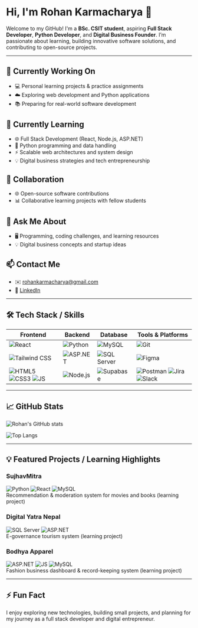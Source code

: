 # Hi, I'm Rohan Karmacharya 👋

Welcome to my GitHub! I'm a **BSc. CSIT student**, aspiring **Full Stack Developer**, **Python Developer**, and **Digital Business Founder**. I’m passionate about learning, building innovative software solutions, and contributing to open-source projects.

---

## 🔭 Currently Working On
- 💻 Personal learning projects & practice assignments
- ☁️ Exploring web development and Python applications
- 📚 Preparing for real-world software development

## 🌱 Currently Learning
- 🌐 Full Stack Development (React, Node.js, ASP.NET)
- 🐍 Python programming and data handling
- ⚡ Scalable web architectures and system design
- 💡 Digital business strategies and tech entrepreneurship

## 👯 Collaboration
- 🌐 Open-source software contributions
- 📊 Collaborative learning projects with fellow students

## 💬 Ask Me About
- 🖥️ Programming, coding challenges, and learning resources
- 💡 Digital business concepts and startup ideas

## 📫 Contact Me
- ✉️ [rohankarmacharya@gmail.com](mailto:rohankarmacharya@gmail.com)  
- 🔗 [LinkedIn](https://linkedin.com/in/rohankarmacharya)

---

## 🛠️ Tech Stack / Skills

| Frontend | Backend | Database | Tools & Platforms |
|----------|---------|----------|-----------------|
| ![React](https://img.shields.io/badge/React-444444?style=for-the-badge&logo=react&logoColor=ffffff) | ![Python](https://img.shields.io/badge/Python-555555?style=for-the-badge&logo=python&logoColor=ffffff) | ![MySQL](https://img.shields.io/badge/MySQL-666666?style=for-the-badge&logo=mysql&logoColor=ffffff) | ![Git](https://img.shields.io/badge/Git-777777?style=for-the-badge&logo=git&logoColor=ffffff) |
| ![Tailwind CSS](https://img.shields.io/badge/Tailwind_CSS-888888?style=for-the-badge&logo=tailwind-css&logoColor=ffffff) | ![ASP.NET](https://img.shields.io/badge/ASP.NET-999999?style=for-the-badge&logo=dot-net&logoColor=ffffff) | ![SQL Server](https://img.shields.io/badge/SQL_Server-AAAAAA?style=for-the-badge&logo=microsoft-sql-server&logoColor=ffffff) | ![Figma](https://img.shields.io/badge/Figma-BBBBBB?style=for-the-badge&logo=figma&logoColor=ffffff) |
| ![HTML5](https://img.shields.io/badge/HTML5-CCCCCC?style=for-the-badge&logo=html5&logoColor=ffffff) ![CSS3](https://img.shields.io/badge/CSS3-DDDDDD?style=for-the-badge&logo=css3&logoColor=ffffff) ![JS](https://img.shields.io/badge/JavaScript-EEEEEE?style=for-the-badge&logo=javascript&logoColor=000000) | ![Node.js](https://img.shields.io/badge/Node.js-AAAAAA?style=for-the-badge&logo=node.js&logoColor=ffffff) | ![Supabase](https://img.shields.io/badge/Supabase-BBBBBB?style=for-the-badge&logo=supabase&logoColor=ffffff) | ![Postman](https://img.shields.io/badge/Postman-CCCCCC?style=for-the-badge&logo=postman&logoColor=ffffff) ![Jira](https://img.shields.io/badge/Jira-DDDDDD?style=for-the-badge&logo=jira&logoColor=000000) ![Slack](https://img.shields.io/badge/Slack-EEEEEE?style=for-the-badge&logo=slack&logoColor=000000) |

---

## 📈 GitHub Stats

![Rohan's GitHub stats](https://github-readme-stats.vercel.app/api?username=rohankarmacharya&show_icons=true&theme=default)

![Top Langs](https://github-readme-stats.vercel.app/api/top-langs/?username=rohankarmacharya&layout=compact&theme=default)

---

## 💡 Featured Projects / Learning Highlights

### **SujhavMitra**
![Python](https://img.shields.io/badge/Python-555555?style=for-the-badge&logo=python&logoColor=ffffff) ![React](https://img.shields.io/badge/React-444444?style=for-the-badge&logo=react&logoColor=ffffff) ![MySQL](https://img.shields.io/badge/MySQL-666666?style=for-the-badge&logo=mysql&logoColor=ffffff)  
Recommendation & moderation system for movies and books (learning project)

### **Digital Yatra Nepal**
![SQL Server](https://img.shields.io/badge/SQL_Server-AAAAAA?style=for-the-badge&logo=microsoft-sql-server&logoColor=ffffff) ![ASP.NET](https://img.shields.io/badge/ASP.NET-999999?style=for-the-badge&logo=dot-net&logoColor=ffffff)  
E-governance tourism system (learning project)

### **Bodhya Apparel**
![ASP.NET](https://img.shields.io/badge/ASP.NET-999999?style=for-the-badge&logo=dot-net&logoColor=ffffff) ![JS](https://img.shields.io/badge/JavaScript-EEEEEE?style=for-the-badge&logo=javascript&logoColor=000000) ![MySQL](https://img.shields.io/badge/MySQL-666666?style=for-the-badge&logo=mysql&logoColor=ffffff)  
Fashion business dashboard & record-keeping system (learning project)

---

## ⚡ Fun Fact
I enjoy exploring new technologies, building small projects, and planning for my journey as a full stack developer and digital entrepreneur.
